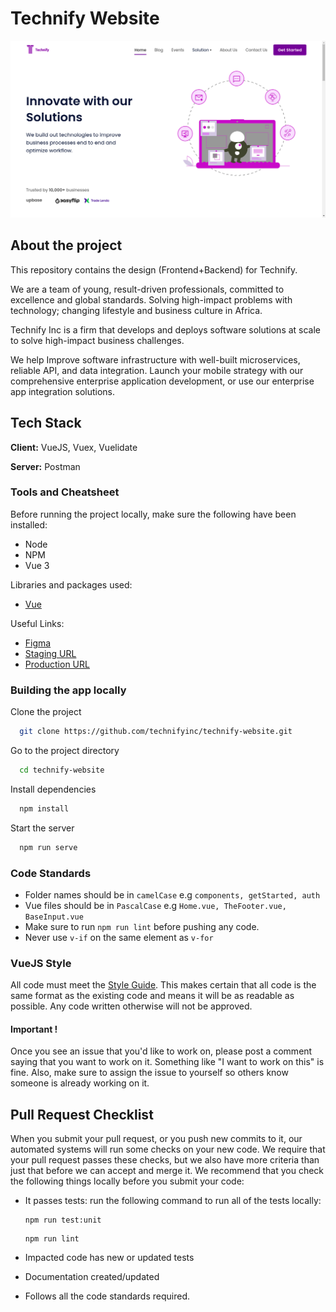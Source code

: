 # Technify Website

![banner](./src/assets/img/screenshot.png)

## About the project

This repository contains the design (Frontend+Backend) for Technify.

We are a team of young, result-driven professionals, committed to
excellence and global standards. Solving high-impact problems with
technology; changing lifestyle and business culture in Africa.

Technify Inc is a firm that develops and deploys software solutions
at scale to solve high-impact business challenges.

We help Improve software infrastructure with well-built
microservices, reliable API, and data integration. Launch your
mobile strategy with our comprehensive enterprise application
development, or use our enterprise app integration solutions.

## Tech Stack

**Client:** VueJS, Vuex, Vuelidate

**Server:** Postman

### Tools and Cheatsheet

Before running the project locally, make sure the following have been installed:

- Node
- NPM
- Vue 3

Libraries and packages used:

- [Vue](https://vuejs.org/)

Useful Links:

- [Figma](https://www.figma.com/file/4dKMZcOdQIxlkep3CPnJ7I/Technify-Incubator-s-team-library)
- [Staging URL](https://technifyy.netlify.app/)
- [Production URL](https://www.technifyincubator.com/)

### Building the app locally

Clone the project

```bash
  git clone https://github.com/technifyinc/technify-website.git
```

Go to the project directory

```bash
  cd technify-website
```

Install dependencies

```bash
  npm install
```

Start the server

```bash
  npm run serve
```

### Code Standards

- Folder names should be in `camelCase` e.g `components, getStarted, auth`
- Vue files should be in `PascalCase` e.g `Home.vue, TheFooter.vue, BaseInput.vue`
- Make sure to run `npm run lint` before pushing any code.
- Never use `v-if` on the same element as `v-for`

### VueJS Style

All code must meet the [Style Guide](https://v3.vuejs.org/style-guide/). This makes certain that all code is the same format as the existing code and means it will be as readable as possible.
Any code written otherwise will not be approved.

#### Important !

Once you see an issue that you'd like to work on, please post a comment saying
that you want to work on it. Something like "I want to work on this" is fine.
Also, make sure to assign the issue to yourself so others know someone is
already working on it.

## Pull Request Checklist

When you submit your pull request, or you push new commits to it, our automated
systems will run some checks on your new code. We require that your pull request
passes these checks, but we also have more criteria than just that before we can
accept and merge it. We recommend that you check the following things locally
before you submit your code:

- It passes tests: run the following command to run all of the tests locally:

  ```
  npm run test:unit
  ```

  ```
  npm run lint
  ```

- Impacted code has new or updated tests
- Documentation created/updated
- Follows all the code standards required.

